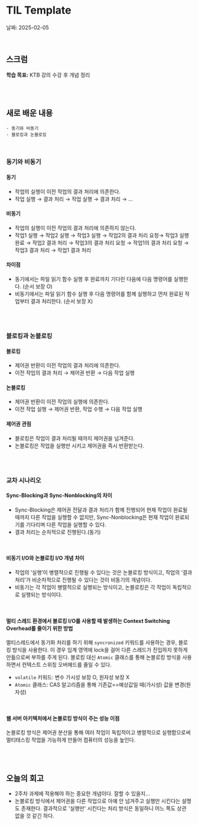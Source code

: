 # TIL Template
날짜: 2025-02-05

<br/>

## 스크럼
**학습 목표:** KTB 강의 수강 후 개념 정리

<br/>
<br/>

## 새로 배운 내용
````
- 동기와 비동기
- 블로킹과 논블로킹
````

<br/>

### 동기와 비동기
#### 동기
- 작업의 실행이 이전 작업의 결과 처리에 의존한다.
- 작업 실행 → 결과 처리 → 작업 실행 → 결과 처리 → …

#### 비동기
- 작업의 실행이 이전 작업의 결과 처리에 의존하지 않는다.
- 작업1 실행 → 작업2 실행 → 작업3 실행
→ 작업2의 결과 처리 요청→ 작업3 실행 완료 → 작업2 결과 처리
→ 작업3의 결과 처리 요청 → 작업1의 결과 처리 요청 → 작업3 결과 처리 → 작업1 결과 처리

#### 차이점
- 동기에서는 파일 읽기 함수 실행 후 완료까지 기다린 다음에 다음 명령어를 실행한다. (순서 보장 O)
- 비동기에서는 파일 읽기 함수 실행 후 다음 명령어를 함께 실행하고 먼저 완료된 작업부터 결과 처리한다. (순서 보장 X)

<br/>
<br/>

### 블로킹과 논블로킹
#### 블로킹
- 제어권 반환이 이전 작업의 결과 처리에 의존한다.
- 이전 작업의 결과 처리 → 제어권 반환 → 다음 작업 실행

#### 논블로킹
- 제어권 반환이 이전 작업의 실행에 의존한다.
- 이전 작업 실행 → 제어권 반환, 작업 수행 → 다음 작업 실행

#### 제어권 관점
- 블로킹은 작업이 결과 처리될 때까지 제어권을 넘겨준다.
- 논블로킹은 작업을 실행만 시키고 제어권을 즉시 반환받는다.

<br/>
<br/>

### 교차 시나리오
#### Sync-Blocking과 Sync-Nonblocking의 차이
- Sync-Blocking은 제어권 전달과 결과 처리가 함께 진행되어 현재 작업이 완료될 때까지 다른 작업을 실행할 수 없지만, Sync-Nonblocking은 현재 작업이 완료되기를 기다리며 다른 작업을 실행할 수 있다.
- 결과 처리는 순차적으로 진행된다.(동기)

<br/>

#### 비동기 I/O와 논블로킹 I/O 개념 차이
- 작업의 ‘실행’이 병렬적으로 진행될 수 있다는 것은 논블로킹 방식이고, 작업의 ‘결과 처리’가 비순차적으로 진행될 수 있다는 것이 비동기의 개념이다.
- 비동기는 각 작업이 병렬적으로 실행되는 방식이고, 논블로킹은 각 작업이 독립적으로 실행되는 방식이다.

<br/>

#### 멀티 스레드 환경에서 블로킹 I/O를 사용할 때 발생하는 Context Switching Overhead를 줄이기 위한 방법
멀티스레드에서 동기화 처리를 하기 위해 `syncronized` 키워드를 사용하는 경우, 블로킹 방식을 사용한다. 이 경우 임계 영역에 lock을 걸어 다른 스레드가 진입하지 못하게 만듦으로써 부하를 주게 된다.
블로킹 대신 `Atomic` 클래스를 통해 논블로킹 방식을 사용하면서 컨텍스트 스위칭 오버헤드를 줄일 수 있다.
- `volatile` 키워드: 변수 가시성 보장 O, 원자성 보장 X
- `Atomic` 클래스: CAS 알고리즘을 통해 기존값==예상값일 때(가시성) 값을 변경(원자성)

<br/>

#### 웹 서버 아키텍처에서 논블로킹 방식이 주는 성능 이점
논블로킹 방식은 제어권 분산을 통해 여러 작업이 독립적이고 병렬적으로 실행함으로써 멀티태스킹 작업을 가능하게 만들어 컴퓨터의 성능을 높인다.

<br/>
<br/>

## 오늘의 회고
- 2주차 과제에 적용해야 하는 중요한 개념이다. 잘할 수 있을지...
- 논블로킹 방식에서 제어권을 다른 작업으로 아예 안 넘겨주고 실행만 시킨다는 설명도 존재한다. 결과적으로 '실행만' 시킨다는 처리 방식은 동일하니 어느 쪽도 상관 없을 것 같긴 하다.

<!-- ### 참고 자료 및 링크
- [링크 제목](URL)
- [링크 제목](URL) -->
